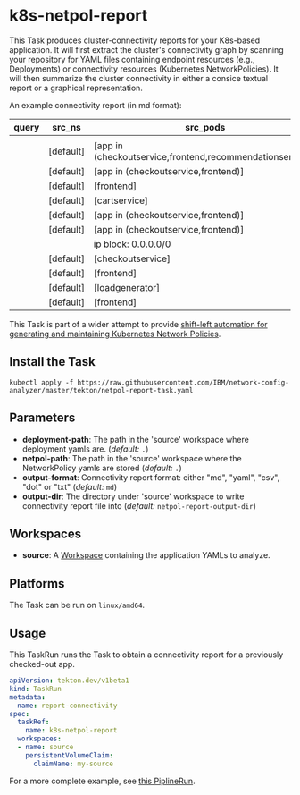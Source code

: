 # k8s-netpol-report

This Task produces cluster-connectivity reports for your K8s-based application. It will first extract the cluster's connectivity graph by scanning your repository for YAML files containing endpoint resources (e.g., Deployments) or connectivity resources (Kubernetes NetworkPolicies). It will then summarize the cluster connectivity in either a consice textual report or a graphical representation.

An example connectivity report (in md format):

|query|src_ns|src_pods|dst_ns|dst_pods|connection|
|---|---|---|---|---|---|
|||||||
||[default]|[app in (checkoutservice,frontend,recommendationservice)]|[default]|[productcatalogservice]|TCP 3550|
||[default]|[app in (checkoutservice,frontend)]|[default]|[shippingservice]|TCP 50051|
||[default]|[frontend]|[default]|[checkoutservice]|TCP 5050|
||[default]|[cartservice]|[default]|[redis-cart]|TCP 6379|
||[default]|[app in (checkoutservice,frontend)]|[default]|[currencyservice]|TCP 7000|
||[default]|[app in (checkoutservice,frontend)]|[default]|[cartservice]|TCP 7070|
|||ip block: 0.0.0.0/0|[default]|[frontend]|TCP 8080|
||[default]|[checkoutservice]|[default]|[emailservice]|TCP 8080|
||[default]|[frontend]|[default]|[recommendationservice]|TCP 8080|
||[default]|[loadgenerator]|[default]|[frontend]|TCP 8080|
||[default]|[frontend]|[default]|[adservice]|TCP 9555|

This Task is part of a wider attempt to provide [shift-left automation for generating and maintaining Kubernetes Network Policies](https://shift-left-netconfig.github.io/).

## Install the Task

```
kubectl apply -f https://raw.githubusercontent.com/IBM/network-config-analyzer/master/tekton/netpol-report-task.yaml
```

## Parameters
* **deployment-path**: The path in the 'source' workspace where deployment yamls are.  (_default:_ `.`)
* **netpol-path**: The path in the 'source' workspace where the NetworkPolicy yamls are stored (_default:_ `.`)
* **output-format**: Connectivity report format: either "md", "yaml", "csv", "dot" or "txt" (_default:_ `md`)
* **output-dir**: The directory under 'source' workspace to write connectivity report file into (_default:_ `netpol-report-output-dir`)

## Workspaces
* **source**: A [Workspace](https://github.com/tektoncd/pipeline/blob/main/docs/workspaces.md) containing the application YAMLs to analyze.

## Platforms

The Task can be run on `linux/amd64`.

## Usage

This TaskRun runs the Task to obtain a connectivity report for a previously checked-out app.

```yaml
apiVersion: tekton.dev/v1beta1
kind: TaskRun
metadata:
  name: report-connectivity
spec:
  taskRef:
    name: k8s-netpol-report
  workspaces:
  - name: source
    persistentVolumeClaim:
      claimName: my-source
```

For a more complete example, see [this PiplineRun](netpol-report-plr.yaml).
